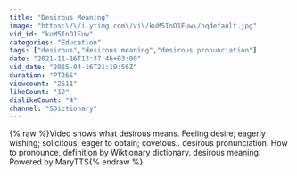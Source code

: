 ```yaml
---
title: "Desirous Meaning"
image: "https:\/\/i.ytimg.com\/vi\/kuM5InO1Euw\/hqdefault.jpg"
vid_id: "kuM5InO1Euw"
categories: "Education"
tags: ["desirous","desirous meaning","desirous pronunciation"]
date: "2021-11-16T13:37:46+03:00"
vid_date: "2015-04-16T21:19:56Z"
duration: "PT26S"
viewcount: "2511"
likeCount: "12"
dislikeCount: "4"
channel: "SDictionary"
---
```

{% raw %}Video shows what desirous means. Feeling desire; eagerly wishing; solicitous; eager to obtain; covetous..  desirous pronunciation. How to pronounce, definition by Wiktionary dictionary. desirous meaning. Powered by MaryTTS{% endraw %}
